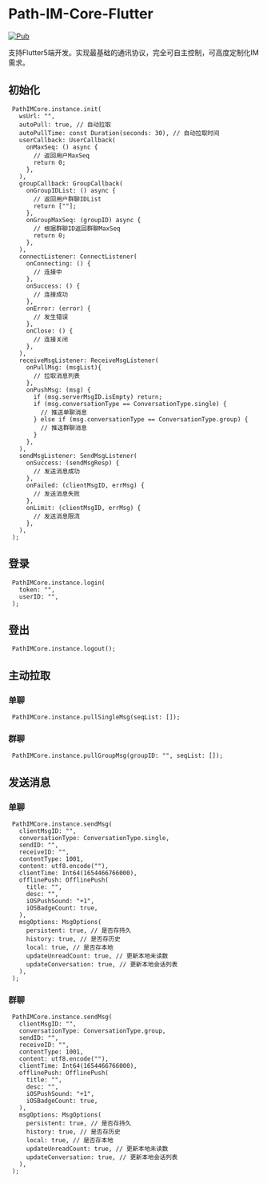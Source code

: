 # Path-IM-Core-Flutter

[![Pub](https://img.shields.io/pub/v/path_im_core_flutter.svg?style=flat-square)](https://pub.dev/packages/path_im_core_flutter)

支持Flutter5端开发。实现最基础的通讯协议，完全可自主控制，可高度定制化IM需求。

## 初始化

     PathIMCore.instance.init(
       wsUrl: "",
       autoPull: true, // 自动拉取
       autoPullTime: const Duration(seconds: 30), // 自动拉取时间
       userCallback: UserCallback(
         onMaxSeq: () async {
           // 返回用户MaxSeq
           return 0;
         },
       ),
       groupCallback: GroupCallback(
         onGroupIDList: () async {
           // 返回用户群聊IDList
           return [""];
         },
         onGroupMaxSeq: (groupID) async {
           // 根据群聊ID返回群聊MaxSeq
           return 0;
         },
       ),
       connectListener: ConnectListener(
         onConnecting: () {
           // 连接中
         },
         onSuccess: () {
           // 连接成功
         },
         onError: (error) {
           // 发生错误
         },
         onClose: () {
           // 连接关闭
         },
       ),
       receiveMsgListener: ReceiveMsgListener(
         onPullMsg: (msgList){
           // 拉取消息列表
         },
         onPushMsg: (msg) {
           if (msg.serverMsgID.isEmpty) return;
           if (msg.conversationType == ConversationType.single) {
             // 推送单聊消息
           } else if (msg.conversationType == ConversationType.group) {
             // 推送群聊消息
           }
         },
       ),
       sendMsgListener: SendMsgListener(
         onSuccess: (sendMsgResp) {
           // 发送消息成功
         },
         onFailed: (clientMsgID, errMsg) {
           // 发送消息失败
         },
         onLimit: (clientMsgID, errMsg) {
           // 发送消息限流
         },
       ),
     );

## 登录

     PathIMCore.instance.login(
       token: "",
       userID: "",
     );

## 登出

     PathIMCore.instance.logout();

## 主动拉取

### 单聊

     PathIMCore.instance.pullSingleMsg(seqList: []);

### 群聊

     PathIMCore.instance.pullGroupMsg(groupID: "", seqList: []);

## 发送消息

### 单聊

     PathIMCore.instance.sendMsg(
       clientMsgID: "",
       conversationType: ConversationType.single,
       sendID: "",
       receiveID: "",
       contentType: 1001,
       content: utf8.encode(""),
       clientTime: Int64(1654466766000),
       offlinePush: OfflinePush(
         title: "",
         desc: "",
         iOSPushSound: "+1",
         iOSBadgeCount: true,
       ),
       msgOptions: MsgOptions(
         persistent: true, // 是否存持久
         history: true, // 是否存历史
         local: true, // 是否存本地
         updateUnreadCount: true, // 更新本地未读数
         updateConversation: true, // 更新本地会话列表
       ),
     );

### 群聊

     PathIMCore.instance.sendMsg(
       clientMsgID: "",
       conversationType: ConversationType.group,
       sendID: "",
       receiveID: "",
       contentType: 1001,
       content: utf8.encode(""),
       clientTime: Int64(1654466766000),
       offlinePush: OfflinePush(
         title: "",
         desc: "",
         iOSPushSound: "+1",
         iOSBadgeCount: true,
       ),
       msgOptions: MsgOptions(
         persistent: true, // 是否存持久
         history: true, // 是否存历史
         local: true, // 是否存本地
         updateUnreadCount: true, // 更新本地未读数
         updateConversation: true, // 更新本地会话列表
       ),
     );
